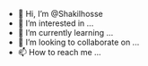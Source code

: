 - 👋 Hi, I’m @Shakilhosse
- 👀 I’m interested in ...
- 🌱 I’m currently learning ...
- 💞️ I’m looking to collaborate on ...
- 📫 How to reach me ...

<!---
Shakilhosse/Shakilhosse is a ✨ special ✨ repository because its `README.md` (this file) appears on your GitHub profile.
You can click the Preview link to take a look at your changes.
--->
